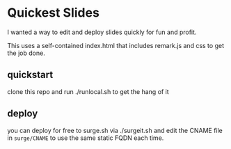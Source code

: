 # Quickest Slides

I wanted a way to edit and deploy slides quickly for fun and profit.

This uses a self-contained index.html that includes remark.js and css to get the job done.

## quickstart

clone this repo and run ./runlocal.sh to get the hang of it

## deploy

you can deploy for free to surge.sh via ./surgeit.sh and edit the CNAME file in `surge/CNAME` to use the same static FQDN each time.

